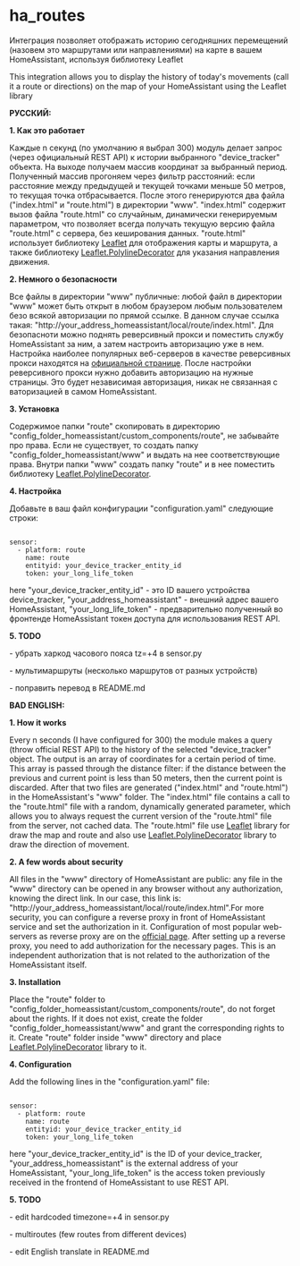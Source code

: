 # ha_routes
<p>Интеграция позволяет отображать историю сегодняшних перемещений (назовем это маршрутами или направлениями) на карте в вашем HomeAssistant, используя библиотеку Leaflet</p>
<p>This integration allows you to display the history of today's movements (call it a route or directions) on the map of your HomeAssistant using the Leaflet library</p>

<p><b>РУССКИЙ:</b></p>
<p><b>1. Как это работает</b></p>
<p>Каждые n секунд (по умолчанию я выбрал 300) модуль делает запрос (через официальный REST API) к истории выбранного "device_tracker" объекта. На выходе получаем массив координат за выбранный период. Полученный массив прогоняем через фильтр расстояний: если расстояние между предыдущей и текущей точками меньше 50 метров, то текущая точка отбрасывается. После этого генерируются два файла ("index.html" и "route.html") в директории "www". "index.html" содержит вызов файла "route.html" со случайным, динамически генерируемым параметром, что позволяет всегда получать текущую версию файла "route.html" с сервера, без кеширования данных. "route.html" использует библиотеку <a href='https://leafletjs.com/download.html'>Leaflet</a> для отображения карты и маршрута, а также библиотеку <a href='https://github.com/bbecquet/Leaflet.PolylineDecorator'>Leaflet.PolylineDecorator</a> для указания направления движения.</p>

<p><b>2. Немного о безопасности</b></p>
<p>Все файлы в директории "www" публичные: любой файл в директории "www" может быть открыт в любом браузером любым пользователем безо всякой авторизации по прямой ссылке. В данном случае ссылка такая: "http://your_address_homeassistant/local/route/index.html".  Для безопасноти можно поднять реверсивный прокси и поместить службу HomeAssistant за ним, а затем настроить авторизацию уже в нем. Настройка наиболее популярных веб-серверов в качестве реверсивных прокси находятся на <a href=https://www.home-assistant.io/docs/ecosystem/nginx>официальной странице</a>. После настройки реверсивного прокси нужно добавить авторизацию на нужные страницы. Это будет независимая авторизация, никак не связанная с ваторизацией в самом HomeAssistant.</p>

<p><b>3. Установка</b></p>
<p>Содержимое папки "route" скопировать в директорию "config_folder_homeassistant/custom_components/route", не забывайте про права. Если не существует, то создать папку "config_folder_homeassistant/www" и выдать на нее соответствующие права. Внутри папки "www" создать папку "route" и в нее поместить библиотеку <a href='https://github.com/bbecquet/Leaflet.PolylineDecorator'>Leaflet.PolylineDecorator</a>. </p>

<p><b>4. Настройка</b></p>
<p>Добавьте в ваш файл конфигурации "configuration.yaml" следующие строки:</p>
<pre><code>
sensor:
  - platform: route
    name: route
    entityid: your_device_tracker_entity_id
    token: your_long_life_token
</code></pre>
<p>here "your_device_tracker_entity_id" - это ID вашего устройства device_tracker, "your_address_homeassistant" - внешний адрес вашего HomeAssistant, "your_long_life_token" - предварительно полученный во фронтенде HomeAssistant токен доступа для использования REST API.</p>

<p><b>5. TODO</b></p>
<p>- убрать харкод часового пояса tz=+4 в sensor.py</p>
<p>- мультимаршруты (несколько маршрутов от разных устройств)</p>
<p>- поправить перевод в README.md</p>

<p><b>BAD ENGLISH:</b></p>
<p><b>1. How it works</b></p>
<p>Every n seconds (I have configured for 300) the module makes a query (throw official REST API) to the history of the selected "device_tracker" object. The output is an array of coordinates for a certain period of time. This array is passed through the distance filter: if the distance between the previous and current point is less than 50 meters, then the current point is discarded. After that two files are generated ("index.html" and "route.html") in the HomeAssistant's "www" folder. The "index.html" file contains a call to the "route.html" file with a random, dynamically generated parameter, which allows you to always request the current version of the "route.html" file from the server, not cached data. The "route.html" file use <a href='https://leafletjs.com/download.html'>Leaflet</a> library for draw the map and route and also use <a href='https://github.com/bbecquet/Leaflet.PolylineDecorator'>Leaflet.PolylineDecorator</a> library to draw the direction of movement.</p>

<p><b>2. A few words about security</b></p>
<p>All files in the "www" directory of HomeAssistant are public: any file in the "www" directory can be opened in any browser without any authorization, knowing the direct link. In our case, this link is: "http://your_address_homeassistant/local/route/index.html".For more security, you can configure a reverse proxy in front of HomeAssistant service and set the authorization in it. Configuration of most popular web-servers as reverse proxy are on the <a href=https://www.home-assistant.io/docs/ecosystem/nginx>official page</a>. 
After setting up a reverse proxy, you need to add authorization for the necessary pages. This is an independent authorization that is not related to the authorization of the HomeAssistant itself.</p>

<p><b>3. Installation</b></p>
<p>Place the "route" folder to "config_folder_homeassistant/custom_components/route", do not forget about the rights. If it does not exist, create the folder "config_folder_homeassistant/www" and grant the corresponding rights to it. Create "route" folder inside "www" directory and place <a href='https://github.com/bbecquet/Leaflet.PolylineDecorator'>Leaflet.PolylineDecorator</a> library to it.</p>

<p><b>4. Configuration</b></p>
<p>Add the following lines in the "configuration.yaml" file:</p>
<pre><code>
sensor:
  - platform: route
    name: route
    entityid: your_device_tracker_entity_id
    token: your_long_life_token
</code></pre>
<p>here "your_device_tracker_entity_id" is the ID of your device_tracker, "your_address_homeassistant" is the external address of your HomeAssistant, "your_long_life_token" is the access token previously received in the frontend of HomeAssistant to use REST API.</p>

<p><b>5. TODO</b></p>
<p>- edit hardcoded timezone=+4 in sensor.py</p>
<p>- multiroutes (few routes from different devices)</p>
<p>- edit English translate in README.md</p>
